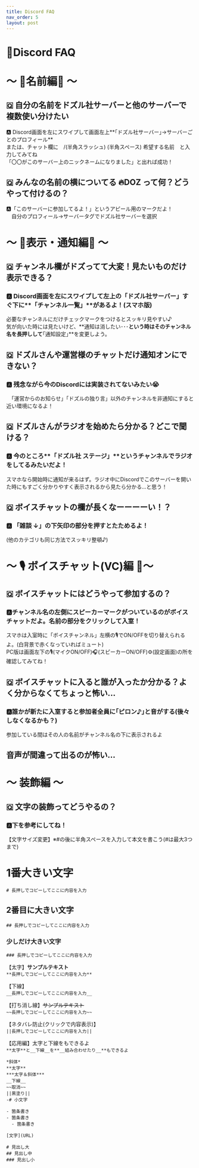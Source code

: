```yaml
---
title: Discord FAQ
nav_order: 5
layout: post
---
```


# 💬Discord FAQ

# ～ 📛名前編📛 ～

##  🇶 自分の名前をドズル社サーバーと他のサーバーで複数使い分けたい
🅰️ Discord画面を左にスワイプして画面左上**｢ドズル社サーバー｣→サーバーごとのプロフィール**  
または、チャット欄に　/(半角スラッシュ) (半角スペース) 希望する名前　と入力してみてね  
「〇〇がこのサーバー上のニックネームになりました」と出れば成功！  


##  🇶 みんなの名前の横についてる 🔥DOZ って何？どうやって付けるの？ 
 🅰️「このサーバーに参加してるよ！」というアピール用のマークだよ！  
　自分のプロフィール→サーバータグでドズル社サーバーを選択  


# ～ 🔔表示・通知編🔕 ～

##  🇶 チャンネル欄がドズってて大変！見たいものだけ表示できる？

###  🅰️ Discord画面を左にスワイプして左上の「ドズル社サーバー」すぐ下に**「チャンネル一覧」**があるよ！(スマホ版)
必要なチャンネルにだけチェックマークをつけるとスッキリ見やすい♪  
気が向いた時には見たいけど、**通知は消したい･･･**という時はそのチャンネル名を長押しして**｢通知設定｣**を変更しよう。


##  🇶 ドズルさんや運営様のチャットだけ通知オンにできない？

###  🅰️ 残念ながら今のDiscordには実装されてないみたい😭
　「運営からのお知らせ」「ドズルの独り言」以外のチャンネルを非通知にすると近い環境になるよ！

##  🇶 ドズルさんがラジオを始めたら分かる？どこで聞ける？

### 🅰️ 今のところ**「ドズル社 ステージ」**というチャンネルでラジオをしてるみたいだよ！
スマホなら開始時に通知が来るはず。ラジオ中にDiscordでこのサーバーを開いた時にもすごく分かりやすく表示されるから見たら分かる...と思う！


##  🇶 ボイスチャットの欄が長くなーーーーい！？

### 🅰️ 「雑談 ↓」の下矢印の部分を押すとたためるよ！
(他のカテゴリも同じ方法でスッキリ整頓♪)


# ～ 🎙️ ボイスチャット(VC)編 🎤～

##  🇶 ボイスチャットにはどうやって参加するの？

###  🅰️**チャンネル名の左側にスピーカーマーク**がついているのがボイスチャットだよ。名前の部分をクリックして入室！  
スマホは入室時に「ボイスチャンネル」左横の🎙️でON/OFFを切り替えられるよ。(白背景で赤くなっていればミュート)  
PC版は画面左下の🎙️(マイクON/OFF)🎧(スピーカーON/OFF)⚙️(設定画面)の所を確認してみてね！  


##  🇶 ボイスチャットに入ると誰が入ったか分かる？よく分からなくてちょっと怖い...

### 🅰️誰かが新たに入室すると参加者全員に｢ピロン♪｣と音がする(後々しなくなるかも？)
参加している間はその人の名前がチャンネル名の下に表示されるよ

## 音声が間違って出るのが怖い...


# ～ 装飾編 ～

## 🇶 文字の装飾ってどうやるの？

### 🅰️下を参考にしてね！

【文字サイズ変更】※#の後に半角スペースを入力して本文を書こう(#は最大3つまで)

# 1番大きい文字
`# 長押しでコピーしてここに内容を入力`
  
## 2番目に大きい文字
`## 長押しでコピーしてここに内容を入力`
  
### 少しだけ大きい文字
`### 長押しでコピーしてここに内容を入力`
  
【太字】**サンプルテキスト**  
`**長押しでコピーしてここに内容を入力**`
  
【下線】  
`__長押しでコピーしてここに内容を入力__`
  
【打ち消し線】~~サンプルテキスト~~  
`~~長押しでコピーしてここに内容を入力~~`
  
【ネタバレ防止(クリックで内容表示)】  
`||長押しでコピーしてここに内容を入力||`
  
【応用編】太字と下線をもできるよ  
`**太字**と__下線__を**__組み合わせたり__**もできるよ`

```
*斜体*  
**太字**  
***太字＆斜体***  
__下線__  
~~取消~~  
||黒塗り||  
-# 小文字  

- 箇条書き
- 箇条書き
  - 箇条書き

[文字](URL)

# 見出し大  
## 見出し中
### 見出し小
```
